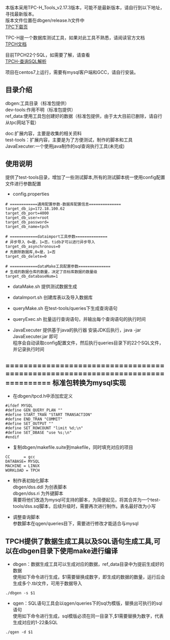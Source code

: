 本版本采用TPC-H_Tools_v2.17.3版本，可能不是最新版本，请自行到以下地址，寻找最新版本。</br>
版本文件位置在dbgen/release.h文件中<br>
[TPC下载页](http://www.tpc.org/tpc_documents_current_versions/current_specifications.asp)</br>
   
TPC-H是一个数据库测试工具，如果对此工具不熟悉，请阅读官方文档 </br>
[TPCH文档](http://www.tpc.org/TPC_Documents_Current_Versions/pdf/tpc-h_v2.17.3.pdf) </br>   

目前TPCH22个SQL，如需要了解，请查看<br> 
[TPCH-查询SQL解析](doc/QuerySQLExplain.MD)<br>

项目在centos7上运行，需要有mysql客户端和GCC，请自行安装。<br>

目录介绍
----
dbgen:工具目录（标准包提供）<br>
dev-tools:作用不明（标准包提供）<br>
ref_data:使用工具包创建好的数据（标准包提供，由于太大目前已删除，请自行从tpc网站下载）<br>

doc:扩展内容，主要是收集的相关资料<br>
test-tools：扩展内容，主要是为了方便测试，制作的脚本和工具<br>
JavaExecuter:一个使用java制作的sql查询执行工具(未完成)<br>

使用说明
----
提供了test-tools目录，增加了一些测试脚本,所有的测试脚本统一使用config配置文件进行参数配置

* config.properties
````
# ============通用配置参数-数据库配置信息==============
target_db_ip=172.18.100.62
target_db_port=4000
target_db_user=root
target_db_password=
target_db_name=tpch

# ============dataimport工具参数==============
# 异步导入 0=是，1=否，tidb才可以进行异步导入
target_db_asynchronous=0
# 先删除数据库,0=是，1=否
target_db_delete=0

# ============dataMake工具配置参数==============
# 生成的数据仓库的数量，决定了目标库数据的数量级
target_db_databaseNum=1
````

* dataMake.sh 提供测试数据生成 

* dataImport.sh 创建库表以及导入数据库

* queryMake.sh 在test-tools/queries下生成查询语句

* queryExec.sh 批量运行查询语句，并输出每个查询语句的执行时间

* JavaExecuter 提供基于java的执行器
  安装JDK后执行，java -jar JavaExecuter.jar 即可<br>
  程序会自动读取config配置文件，然后执行queries目录下的22个SQL文件，并记录执行时间<br>
  


================================================================================
标准包转换为mysql实现
----
* 在dbgen/tpcd.h中添加宏定义<br>
````
#ifdef MYSQL
#define GEN_QUERY_PLAN ""
#define START_TRAN "START TRANSACTION"
#define END_TRAN "COMMIT"
#define SET_OUTPUT ""
#define SET_ROWCOUNT "limit %d;\n"
#define SET_DBASE "use %s;\n"
#endif
````
* 复制dbgen/makefile.suite到makefile，同时填充对应的项目<br>
````
CC      = gcc
DATABASE= MYSQL
MACHINE = LINUX
WORKLOAD = TPCH
````

* 制作表初始化脚本<br>
  dbgen/dss.ddl 为创表脚本<br>
  dbgen/dss.ri  为外键脚本<br>
  需要将他们改造为mysql可支持的脚本，为简便起见，将其合并为一个test-tools/dss.sql脚本，后续升级时，需要再次进行制作。表名最好改为小写<br>

* 调整查询脚本<br>
   参数脚本在qgen/queries目下，需要进行修改才能适合与mysql
   
  


TPCH提供了数据生成工具以及SQL语句生成工具,可以在dbgen目录下使用make进行编译</br>
---
* dbgen：数据生成工具可以生成对应的数据，ref_data目录中为提前生成好的数据</br>
使用如下命令进行生成，$1需要替换成数字，即生成的数据的数量，运行后会生成多个.tbl文件，可用于数据导入<br>
 ```
 ./dbgen -s $1
 ```
  
* qgen：SQL语句工具会以qgen/queries下的sql为模版，替换出可执行的sql语句</br>
使用如下命令进行生成，sql模版必须在同一目录下,$1需要替换为数字，代表生成对应的1-22条SQL
````
./qgen -d $1
````


  

         






